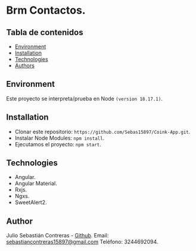 # Brm Contactos.

## Tabla de contenidos

- [Environment](#environment)
- [Installation](#installation)
- [Technologies](#technologies)
- [Authors](#author)

## Environment

Este proyecto se interpreta/prueba en Node `(version 18.17.1)`.

## Installation

- Clonar este repositorio: `https://github.com/Sebas15897/Coink-App.git`.
- Instalar Node Modules: `npm install`.
- Ejecutamos el proyecto: `npm start`.

## Technologies
- Angular.
- Angular Material.
- Rxjs.
- Ngxs.
- SweetAlert2.

## Author
Julio Sebastián Contreras - [Github](https://github.com/Sebas15897).
Email: sebastiancontreras15897@gmail.com
Teléfono: 3244692094.

